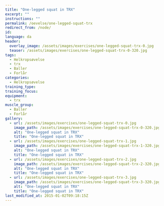 ```yaml
---
title: "One-legged squat in TRX"
excerpt: ""
instructions: ""
permalink: /oevelse/one-legged-squat-trx
redirect_from: /node/
id: 
language: da
header:
  overlay_image: /assets/images/exercises/one-legged-squat-trx-0.jpg
  teaser: /assets/images/exercises/one-legged-squat-trx-0-320.jpg
tags:
  - Helkropsøvelse
  - trx
  - Baller
  - Forlår
categories:
  - Helkropsøvelse
training_type: 
training_focus: 
equipment:
  - trx
muscle_group:
  - Baller
  - Forlår
gallery:
  - url: /assets/images/exercises/one-legged-squat-trx-0.jpg
    image_path: /assets/images/exercises/one-legged-squat-trx-0-320.jpg
    alt: "One-legged squat in TRX"
    title: "One-legged squat in TRX"
  - url: /assets/images/exercises/one-legged-squat-trx-1.jpg
    image_path: /assets/images/exercises/one-legged-squat-trx-1-320.jpg
    alt: "One-legged squat in TRX"
    title: "One-legged squat in TRX"
  - url: /assets/images/exercises/one-legged-squat-trx-2.jpg
    image_path: /assets/images/exercises/one-legged-squat-trx-2-320.jpg
    alt: "One-legged squat in TRX"
    title: "One-legged squat in TRX"
  - url: /assets/images/exercises/one-legged-squat-trx-3.jpg
    image_path: /assets/images/exercises/one-legged-squat-trx-3-320.jpg
    alt: "One-legged squat in TRX"
    title: "One-legged squat in TRX"
last_modified_at: 2015-01-02T09:18:15Z
---
```



